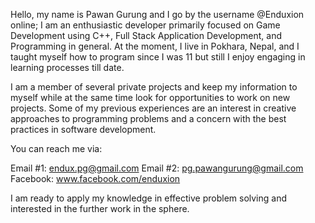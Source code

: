 Hello, my name is Pawan Gurung and I go by the username @Enduxion online; I am an enthusiastic developer primarily focused on Game Development using C++, Full Stack Application Development, and Programming in general. At the moment, I live in Pokhara, Nepal, and I taught myself how to program since I was 11 but still I enjoy engaging in learning processes till date.

I am a member of several private projects and keep my information to myself while at the same time look for opportunities to work on new projects. Some of my previous experiences are an interest in creative approaches to programming problems and a concern with the best practices in software development.

You can reach me via:

Email #1: endux.pg@gmail.com
Email #2: pg.pawangurung@gmail.com
Facebook: www.facebook.com/enduxion

I am ready to apply my knowledge in effective problem solving and interested in the further work in the sphere.
